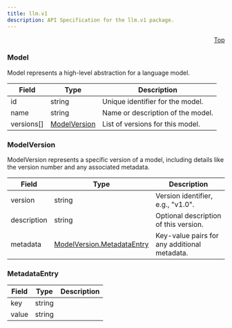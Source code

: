 ```yaml
---
title: llm.v1
description: API Specification for the llm.v1 package.
---
```


<a name="model-proto"></a><p align="right"><a href="#top">Top</a></p>

<!-- begin services -->

<!-- begin services -->



<a name="llm-v1-Model"></a>

### Model

Model represents a high-level abstraction for a language model.




| Field | Type | Description |
| ----- | ---- | ----------- |
| id |string|  Unique identifier for the model.  |
| name |string|  Name or description of the model.  |
| versions[] |[ModelVersion](#llm-v1-ModelVersion)|  List of versions for this model.  |




 <!-- end nested messages -->

 <!-- end nested enums -->




<a name="llm-v1-ModelVersion"></a>

### ModelVersion

ModelVersion represents a specific version of a model, including details like the version number and any associated metadata.




| Field | Type | Description |
| ----- | ---- | ----------- |
| version |string|  Version identifier, e.g., "v1.0".  |
| description |string|  Optional description of this version.  |
| metadata |[ModelVersion.MetadataEntry](#llm-v1-ModelVersion-MetadataEntry)|  Key-value pairs for any additional metadata.  |






<a name="llm-v1-ModelVersion-MetadataEntry"></a>

### MetadataEntry





| Field | Type | Description |
| ----- | ---- | ----------- |
| key |string|   |
| value |string|   |




 <!-- end nested messages -->

 <!-- end nested enums -->


 <!-- end nested messages -->

 <!-- end nested enums -->


 <!-- end messages -->

<!-- begin file-level enums -->
 <!-- end file-level enums -->

<!-- begin file-level extensions -->
 <!-- end file-level extensions -->

